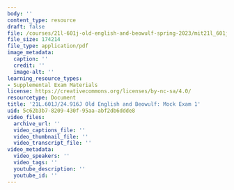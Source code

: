 ```yaml
---
body: ''
content_type: resource
draft: false
file: /courses/21l-601j-old-english-and-beowulf-spring-2023/mit21l_601j_s23_mock_exam01.pdf
file_size: 174214
file_type: application/pdf
image_metadata:
  caption: ''
  credit: ''
  image-alt: ''
learning_resource_types:
- Supplemental Exam Materials
license: https://creativecommons.org/licenses/by-nc-sa/4.0/
resourcetype: Document
title: '21L.601J/24.916J Old English and Beowulf: Mock Exam 1'
uid: 5c62b3b7-8209-430f-95aa-abf2db6ddde8
video_files:
  archive_url: ''
  video_captions_file: ''
  video_thumbnail_file: ''
  video_transcript_file: ''
video_metadata:
  video_speakers: ''
  video_tags: ''
  youtube_description: ''
  youtube_id: ''
---
```

